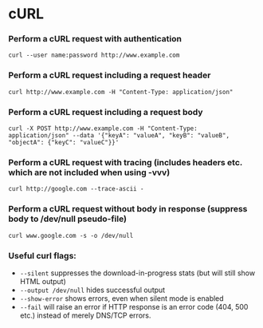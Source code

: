 # cURL

### Perform a cURL request with authentication
```shell
curl --user name:password http://www.example.com
```

### Perform a cURL request including a request header
```shell
curl http://www.example.com -H "Content-Type: application/json"
```

### Perform a cURL request including a request body
```shell
curl -X POST http://www.example.com -H "Content-Type: application/json" --data '{"keyA": "valueA", "keyB": "valueB", "objectA": {"keyC": "valueC"}}'
```

### Perform a cURL request with tracing (includes headers etc. which are not included when using -vvv)
```shell
curl http://google.com --trace-ascii -
```

### Perform a cURL request without body in response (suppress body to /dev/null pseudo-file)
```shell
curl www.google.com -s -o /dev/null
```

### Useful curl flags:
* `--silent` suppresses the download-in-progress stats (but will still show HTML output)
* `--output /dev/null` hides successful output
* `--show-error` shows errors, even when silent mode is enabled
* `--fail` will raise an error if HTTP response is an error code (404, 500 etc.) instead of merely DNS/TCP errors.
